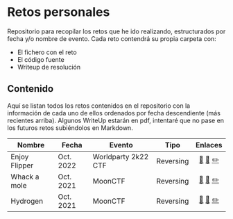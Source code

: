 # Retos personales
Repositorio para recopilar los retos que he ido realizando, estructurados por fecha y/o
nombre de evento. Cada reto contendrá su propia carpeta con:
* El fichero con el reto
* El código fuente
* Writeup de resolución

## Contenido
Aquí se listan todos los retos contenidos en el repositorio con la información de cada
uno de ellos ordenados por fecha descendiente (más recientes arriba). Algunos WriteUp
estarán en pdf, intentaré que no pase en los futuros retos subiéndolos en Markdown.

| Nombre        | Fecha     | Evento              | Tipo      | Enlaces   |
|---------------|-----------|---------------------|:---------:|:---------:|
| Enjoy Flipper | Oct. 2022 | Worldparty 2k22 CTF | Reversing | [:floppy_disk:](https://github.com/iordic/retos-ctf/raw/main/retos/2022-worldparty2k22/enjoy-flipper/enjoy_flipper.fap "Descargar el reto") [:page_facing_up:](retos/2022-worldparty2k22/enjoy-flipper/src/ "Código fuente") [:pencil2:](retos/2022-worldparty2k22/enjoy-flipper/writeup-enjoy-flipper.pdf "WriteUp")|
| Whack a mole | Oct. 2021 | MoonCTF | Reversing | [:floppy_disk:](https://github.com/iordic/retos-ctf/raw/main/retos/2021-moonctf/whack-a-mole/whack-a-mole "Descargar el reto") [:page_facing_up:](retos/2021-moonctf/whack-a-mole/whack-a-mole.c "Código fuente") [:pencil2:](retos/2021-moonctf/whack-a-mole/writeup-whack-a-mole.pdf "WriteUp")|
| Hydrogen | Oct. 2021 | MoonCTF | Reversing | [:floppy_disk:](https://github.com/iordic/retos-ctf/raw/main/retos/2021-moonctf/hydrogen/hydrogen "Descargar el reto") [:page_facing_up:](retos/2021-moonctf/hydrogen/hydrogen.c "Código fuente") [:pencil2:](retos/2021-moonctf/hydrogen/writeup-hydrogen.pdf "WriteUp")|
